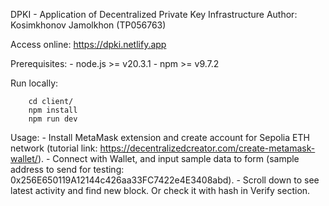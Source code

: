 DPKI - Application of Decentralized Private Key Infrastructure
Author: Kosimkhonov Jamolkhon (TP056763)

Access online: https://dpki.netlify.app

Prerequisites:
    - node.js >= v20.3.1
    - npm >= v9.7.2

Run locally:

```shell
    cd client/
    npm install
    npm run dev
```

Usage:
    - Install MetaMask extension and create account for Sepolia ETH network (tutorial link: https://decentralizedcreator.com/create-metamask-wallet/).
    - Connect with Wallet, and input sample data to form (sample address to send for testing: 0x256E650119A12144c426aa33FC7422e4E3408abd).
    - Scroll down to see latest activity and find new block. Or check it with hash in Verify section.
